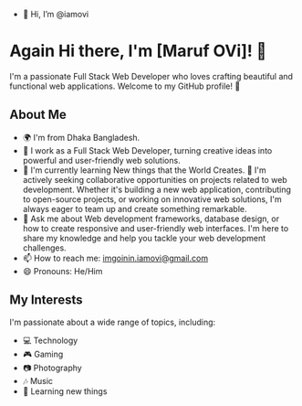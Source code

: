 - 👋 Hi, I’m @iamovi

# Again Hi there, I'm [Maruf OVi]! 👋

I'm a passionate Full Stack Web Developer who loves crafting beautiful and functional web applications. Welcome to my GitHub profile! 🚀

## About Me

- 🌍 I'm from Dhaka Bangladesh.
- 💼 I work as a Full Stack Web Developer, turning creative ideas into powerful and user-friendly web solutions.
- 🌱 I'm currently learning New things that the World Creates.
👯 I'm actively seeking collaborative opportunities on projects related to web development. Whether it's building a new web application, contributing to open-source projects, or working on innovative web solutions, I'm always eager to team up and create something remarkable.
- 💬 Ask me about Web development frameworks, database design, or how to create responsive and user-friendly web interfaces. I'm here to share my knowledge and help you tackle your web development challenges.
- 📫 How to reach me: imgoinin.iamovi@gmail.com
- 😄 Pronouns: He/Him

## My Interests

I'm passionate about a wide range of topics, including:

- 💻 Technology
- 🎮 Gaming
- 📷 Photography
- 🎶 Music
- 🌱 Learning new things

